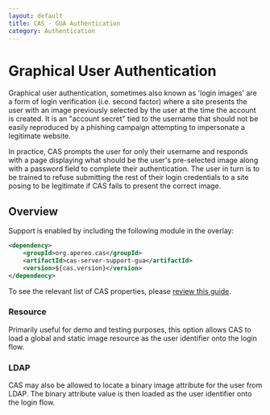 ```yaml
---
layout: default
title: CAS - GUA Authentication
category: Authentication
---
```


# Graphical User Authentication

Graphical user authentication, sometimes also known as 'login images' are a form of login verification (i.e. second factor) where a site presents the user with an image previously selected by the user at the time the account is created. It is an "account secret" tied to the username that should not be easily reproduced by a phishing campaign attempting to impersonate a legitimate website.

In practice, CAS prompts the user for only their username and responds with a page displaying what should be the user's pre-selected image along with a password field to complete their authentication. The user in turn is to be trained to refuse submitting the rest of their login credentials to a site posing to be legitimate if CAS fails to present the correct image.

## Overview

Support is enabled by including the following module in the overlay:

```xml
<dependency>
    <groupId>org.apereo.cas</groupId>
    <artifactId>cas-server-support-gua</artifactId>
    <version>${cas.version}</version>
</dependency>
```

To see the relevant list of CAS properties, please [review this guide](../configuration/Configuration-Properties.html#gua-authentication).

### Resource

Primarily useful for demo and testing purposes, this option allows CAS to load a global and static image resource
as the user identifier onto the login flow.

### LDAP

CAS may also be allowed to locate a binary image attribute for the user from LDAP. The binary attribute value is then loaded
as the user identifier onto the login flow.
